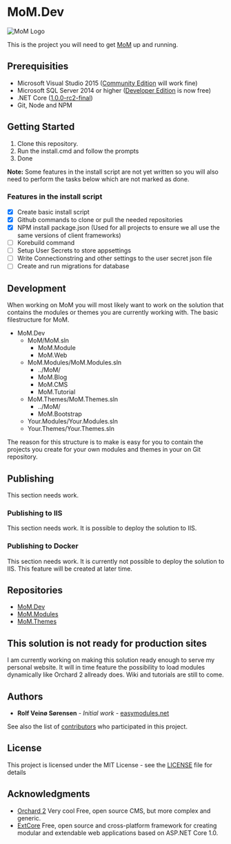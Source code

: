 ﻿# MoM.Dev
<p><img src="assets/momlogo.png" srcset="assets/momlogo.svg 1x" class="navbar-brand" alt="MoM Logo" width="152" height="150"></p>

This is the project you will need to get [MoM](https://github.com/RolfVeinoeSorensen/MoM) up and running.

## Prerequisities
 * Microsoft Visual Studio 2015 ([Community Edition](https://www.visualstudio.com/en-us) will work fine)
 * Microsoft SQL Server 2014 or higher ([Developer Edition](https://blogs.technet.microsoft.com/dataplatforminsider/2016/03/31/microsoft-sql-server-developer-edition-is-now-free/) is now free)
 * .NET Core ([1.0.0-rc2-final](https://www.microsoft.com/net/core#windows))
 * Git, Node and NPM

## Getting Started
1. Clone this repository.
2. Run the install.cmd and follow the prompts
3. Done

**Note:** Some features in the install script are not yet written so you will also need to perform the tasks below which are not marked as done.

### Features in the install script
- [x] Create basic install script
- [x] Github commands to clone or pull the needed repositories
- [x] NPM install package.json (Used for all projects to ensure we all use the same versions of client frameworks)
- [ ] Korebuild command
- [ ] Setup User Secrets to store appsettings
- [ ] Write Connectionstring and other settings to the user secret json file
- [ ] Create and run migrations for database

## Development
When working on MoM you will most likely want to work on the solution that contains the modules or themes you are currently working with.
The basic filestructure for MoM.

 * MoM.Dev
    * MoM/MoM.sln
        * MoM.Module
        * MoM.Web
    * MoM.Modules/MoM.Modules.sln
        * ../MoM/
        * MoM.Blog
        * MoM.CMS
        * MoM.Tutorial
    * MoM.Themes/MoM.Themes.sln
        * ../MoM/
        * MoM.Bootstrap
    * Your.Modules/Your.Modules.sln
    * Your.Themes/Your.Themes.sln

The reason for this structure is to make is easy for you to contain the projects you create for your own modules and themes in your on Git repository.

## Publishing
This section needs work.

### Publishing to IIS
This section needs work.
It is possible to deploy the solution to IIS.

### Publishing to Docker
This section needs work.
It is currently not possible to deploy the solution to IIS. This feature will be created at later time.

## Repositories
 * [MoM.Dev](https://github.com/RolfVeinoeSorensen/MoM.Dev)
 * [MoM.Modules](https://github.com/RolfVeinoeSorensen/MoM.Modules)
 * [MoM.Themes](https://github.com/RolfVeinoeSorensen/MoM.Themes)

## This solution is not ready for production sites
I am currently working on making this solution ready enough to serve my personal website.
It will in time feature the possibility to load modules dynamically like Orchard 2 allready does.
Wiki and tutorials are still to come.

## Authors

* **Rolf Veinø Sørensen** - *Initial work* - [easymodules.net](https://easymodules.net/)

See also the list of [contributors](https://github.com/RolfVeinoeSorensen/MoM/contributors) who participated in this project.

## License

This project is licensed under the MIT License - see the [LICENSE](LICENSE) file for details

## Acknowledgments
 * [Orchard 2](https://github.com/OrchardCMS/Orchard2) Very cool Free, open source CMS, but more complex and generic.
 * [ExtCore](https://github.com/ExtCore/ExtCore) Free, open source and cross-platform framework for creating modular and extendable web applications based on ASP.NET Core 1.0.